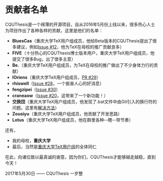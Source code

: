 # 贡献者名单

CQUThesis是一个绵薄的开源项目，自从2016年5月份上线以来，很多热心人士为项目作出了各种各样的贡献，这里是他们的名单：

* **BluesCas**（重庆大学TeX用户组成员，他给Beta版本的CQUThesis提出了很多建议，例如[Issue #12](https://github.com/nanmu42/CQUThesis/issues/12)，他为TeX在母校的推广贡献良多）
* **FIVE**（十分热心的CQUThesis博士版本用户，重庆大学TeX用户组成员，他提交了很多Bug，出了很多主意）
* **Be.**（重庆大学TeX用户组成员，为TeX在母校的推广做出了不少身体力行的贡献）
* **IOriens**（重庆大学TeX用户组成员，[PR #29](https://github.com/nanmu42/CQUThesis/pull/29)）
* **rhiswell**（[Issue #28](https://github.com/nanmu42/CQUThesis/issues/28)，一个振奋人心的好消息）
* **fengzipei**（[Issue #30](https://github.com/nanmu42/CQUThesis/issues/30)）
* **craneaow**（[Issue #20](https://github.com/nanmu42/CQUThesis/issues/20)，这带来了一个新功能！）
* **交换団**（重庆大学TeX用户组成员，他发现了.bat文件中由Git引入的换行符的问题。这里有[解决方法](https://stackoverflow.com/questions/19551037/git-how-to-keep-crlf-endings-for-specific-files-only)）
* **Zousiyu**（重庆大学TeX用户组成员，他贡献了开发思路）
* **Lotus**（重庆大学TeX用户组成员，他在群里各种--瞎--带节奏）

还有，
* 我的母校，**重庆大学**
* 最后，当然是[重庆大学TeX用户组](http://jq.qq.com/?_wv=1027&k=2HvYu95)的全体同仁

在此，向诸位致以最真诚的谢意，因为你们，CQUThesis才能够越走越稳，直到今天！

2017年5月30日 —— CQUThesis 一岁整